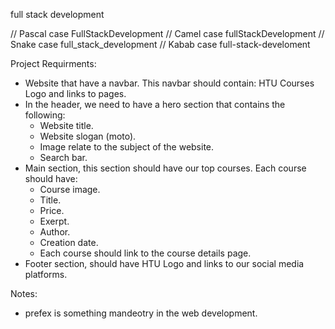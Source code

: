 full stack development

// Pascal case
FullStackDevelopment
// Camel case
fullStackDevelopment
// Snake case
full_stack_development
// Kabab case
full-stack-develoment

Project Requirments:

- Website that have a navbar. This navbar should contain: HTU Courses Logo and links to pages.
- In the header, we need to have a hero section that contains the following:
  - Website title.
  - Website slogan (moto).
  - Image relate to the subject of the website.
  - Search bar.
- Main section, this section should have our top courses. Each course should have:
  - Course image.
  - Title.
  - Price.
  - Exerpt.
  - Author.
  - Creation date.
  * Each course should link to the course details page.
- Footer section, should have HTU Logo and links to our social media platforms.

Notes:

- prefex is something mandeotry in the web development.
